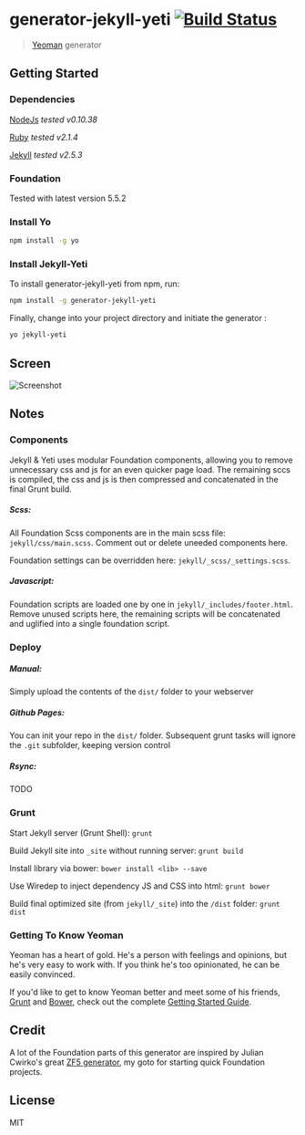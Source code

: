 # generator-jekyll-yeti [![Build Status](https://secure.travis-ci.org/atmk-za/generator-jekyll-yeti.png?branch=master)](https://travis-ci.org/atmk-za/generator-jekyll-yeti)

> [Yeoman](http://yeoman.io) generator


## Getting Started

### Dependencies

[NodeJs](https://nodejs.org/) *tested v0.10.38*

[Ruby](https://www.ruby-lang.org) *tested v2.1.4*

[Jekyll](http://jekyllrb.com/) *tested v2.5.3*

### Foundation

Tested with latest version 5.5.2

### Install Yo

```bash
npm install -g yo
```

### Install Jekyll-Yeti

To install generator-jekyll-yeti from npm, run:

```bash
npm install -g generator-jekyll-yeti
```

Finally, change into your project directory and initiate the generator :

```bash
yo jekyll-yeti
```

## Screen

![Screenshot](http://atmk-za.github.io/screen.png)

## Notes

### Components

Jekyll & Yeti uses modular Foundation components, allowing you to remove unnecessary css and js for an even quicker page load. The remaining sccs is compiled, the css and js is then compressed and concatenated in the final Grunt build.

##### Scss:

All Foundation Scss components are in the main scss file: `jekyll/css/main.scss`. Comment out or delete uneeded components here.

Foundation settings can be overridden here: `jekyll/_scss/_settings.scss`.

##### Javascript:

Foundation scripts are loaded one by one in `jekyll/_includes/footer.html`. Remove unused scripts here, the remaining scripts will be concatenated and uglified into a single foundation script.

### Deploy

##### Manual: 

Simply upload the contents of the `dist/` folder to your webserver

##### Github Pages:

You can init your repo in the `dist/` folder. Subsequent grunt tasks will ignore the `.git` subfolder, keeping version control

##### Rsync: 

TODO

### Grunt

Start Jekyll server (Grunt Shell): `grunt`

Build Jekyll site into `_site` without running server: `grunt build`

Install library via bower: `bower install <lib> --save`

Use Wiredep to inject dependency JS and CSS into html: `grunt bower` 

Build final optimized site (from `jekyll/_site`) into the `/dist` folder: `grunt dist`

### Getting To Know Yeoman

Yeoman has a heart of gold. He's a person with feelings and opinions, but he's very easy to work with. If you think he's too opinionated, he can be easily convinced.

If you'd like to get to know Yeoman better and meet some of his friends, [Grunt](http://gruntjs.com) and [Bower](http://bower.io), check out the complete [Getting Started Guide](https://github.com/yeoman/yeoman/wiki/Getting-Started).


## Credit

A lot of the Foundation parts of this generator are inspired by Julian Cwirko's great [ZF5 generator](https://github.com/juliancwirko/generator-zf5), my goto for starting quick Foundation projects.


## License

MIT
